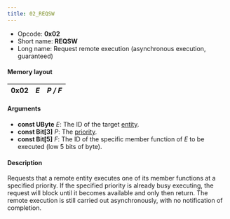 ```yaml
---
title: 02_REQSW
---
```


- Opcode: **0x02**
- Short name: **REQSW**
- Long name: Request remote execution (asynchronous execution, guaranteed)

#### Memory layout

| 0x02 | *E* | *P / F* |
|------|-----|---------|

#### Arguments

- **const UByte** *E*: The ID of the target [entity](../Entity).
- **const Bit\[3\]** *P*: The [priority](../Priorities).
- **const Bit\[5\]** *F*: The ID of the specific member function of *E* to be executed (low 5 bits of byte).

#### Description

Requests that a remote entity executes one of its member functions at a specified priority. If the specified priority is already busy executing, the request will block until it becomes available and only then return. The remote execution is still carried out asynchronously, with no notification of completion.

